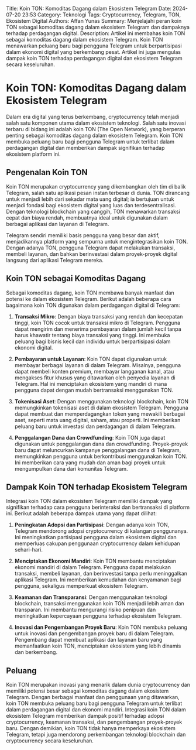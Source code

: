 Title: Koin TON: Komoditas Dagang dalam Ekosistem Telegram
Date: 2024-07-20 23:53
Category: Teknologi
Tags: Cryptocurrency, Telegram, TON, Ekosistem Digital
Authors: Affan Yunas
Summary: Menjelajahi peran koin TON sebagai komoditas dagang dalam ekosistem Telegram dan dampaknya terhadap perdagangan digital.
Description: Artikel ini membahas koin TON sebagai komoditas dagang dalam ekosistem Telegram. Koin TON menawarkan peluang baru bagi pengguna Telegram untuk berpartisipasi dalam ekonomi digital yang berkembang pesat. Artikel ini juga mengulas dampak koin TON terhadap perdagangan digital dan ekosistem Telegram secara keseluruhan.

# Koin TON: Komoditas Dagang dalam Ekosistem Telegram

Dalam era digital yang terus berkembang, cryptocurrency telah menjadi salah satu komponen utama dalam ekosistem teknologi. Salah satu inovasi terbaru di bidang ini adalah koin TON (The Open Network), yang berperan penting sebagai komoditas dagang dalam ekosistem Telegram. Koin TON membuka peluang baru bagi pengguna Telegram untuk terlibat dalam perdagangan digital dan memberikan dampak signifikan terhadap ekosistem platform ini.

## Pengenalan Koin TON

Koin TON merupakan cryptocurrency yang dikembangkan oleh tim di balik Telegram, salah satu aplikasi pesan instan terbesar di dunia. TON dirancang untuk menjadi lebih dari sekadar mata uang digital; ia bertujuan untuk menjadi fondasi bagi ekosistem digital yang luas dan terdesentralisasi. Dengan teknologi blockchain yang canggih, TON menawarkan transaksi cepat dan biaya rendah, membuatnya ideal untuk digunakan dalam berbagai aplikasi dan layanan di Telegram.

Telegram sendiri memiliki basis pengguna yang besar dan aktif, menjadikannya platform yang sempurna untuk mengintegrasikan koin TON. Dengan adanya TON, pengguna Telegram dapat melakukan transaksi, membeli layanan, dan bahkan berinvestasi dalam proyek-proyek digital langsung dari aplikasi Telegram mereka.

## Koin TON sebagai Komoditas Dagang

Sebagai komoditas dagang, koin TON membawa banyak manfaat dan potensi ke dalam ekosistem Telegram. Berikut adalah beberapa cara bagaimana koin TON digunakan dalam perdagangan digital di Telegram:

1. **Transaksi Mikro**: Dengan biaya transaksi yang rendah dan kecepatan tinggi, koin TON cocok untuk transaksi mikro di Telegram. Pengguna dapat mengirim dan menerima pembayaran dalam jumlah kecil tanpa harus khawatir tentang biaya transaksi yang tinggi. Ini membuka peluang bagi bisnis kecil dan individu untuk berpartisipasi dalam ekonomi digital.

2. **Pembayaran untuk Layanan**: Koin TON dapat digunakan untuk membayar berbagai layanan di dalam Telegram. Misalnya, pengguna dapat membeli konten premium, membayar langganan kanal, atau mengakses fitur khusus yang ditawarkan oleh penyedia layanan di Telegram. Hal ini menciptakan ekosistem yang mandiri di mana pengguna dapat dengan mudah bertransaksi menggunakan TON.

3. **Tokenisasi Aset**: Dengan menggunakan teknologi blockchain, koin TON memungkinkan tokenisasi aset di dalam ekosistem Telegram. Pengguna dapat membuat dan memperdagangkan token yang mewakili berbagai aset, seperti mata uang digital, saham, atau properti. Ini memberikan peluang baru untuk investasi dan perdagangan di dalam Telegram.

4. **Penggalangan Dana dan Crowdfunding**: Koin TON juga dapat digunakan untuk penggalangan dana dan crowdfunding. Proyek-proyek baru dapat meluncurkan kampanye penggalangan dana di Telegram, memungkinkan pengguna untuk berkontribusi menggunakan koin TON. Ini memberikan cara yang mudah dan aman bagi proyek untuk mengumpulkan dana dari komunitas Telegram.

## Dampak Koin TON terhadap Ekosistem Telegram

Integrasi koin TON dalam ekosistem Telegram memiliki dampak yang signifikan terhadap cara pengguna berinteraksi dan bertransaksi di platform ini. Berikut adalah beberapa dampak utama yang dapat dilihat:

1. **Peningkatan Adopsi dan Partisipasi**: Dengan adanya koin TON, Telegram mendorong adopsi cryptocurrency di kalangan penggunanya. Ini meningkatkan partisipasi pengguna dalam ekosistem digital dan memperluas cakupan penggunaan cryptocurrency dalam kehidupan sehari-hari.

2. **Menciptakan Ekonomi Mandiri**: Koin TON membantu menciptakan ekonomi mandiri di dalam Telegram. Pengguna dapat melakukan transaksi, membeli layanan, dan berinvestasi tanpa perlu meninggalkan aplikasi Telegram. Ini memberikan kemudahan dan kenyamanan bagi pengguna, sekaligus memperkuat ekosistem Telegram.

3. **Keamanan dan Transparansi**: Dengan menggunakan teknologi blockchain, transaksi menggunakan koin TON menjadi lebih aman dan transparan. Ini membantu mengurangi risiko penipuan dan meningkatkan kepercayaan pengguna terhadap ekosistem Telegram.

4. **Inovasi dan Pengembangan Proyek Baru**: Koin TON membuka peluang untuk inovasi dan pengembangan proyek baru di dalam Telegram. Pengembang dapat membuat aplikasi dan layanan baru yang memanfaatkan koin TON, menciptakan ekosistem yang lebih dinamis dan berkembang.

## Peluang

Koin TON merupakan inovasi yang menarik dalam dunia cryptocurrency dan memiliki potensi besar sebagai komoditas dagang dalam ekosistem Telegram. Dengan berbagai manfaat dan penggunaan yang ditawarkan, koin TON membuka peluang baru bagi pengguna Telegram untuk terlibat dalam perdagangan digital dan ekonomi mandiri. Integrasi koin TON dalam ekosistem Telegram memberikan dampak positif terhadap adopsi cryptocurrency, keamanan transaksi, dan pengembangan proyek-proyek baru. Dengan demikian, koin TON tidak hanya memperkaya ekosistem Telegram, tetapi juga mendorong perkembangan teknologi blockchain dan cryptocurrency secara keseluruhan.


